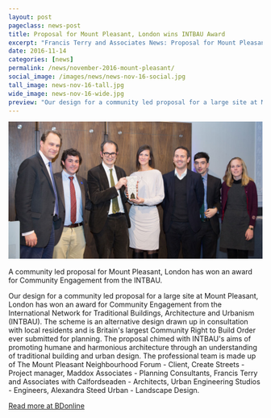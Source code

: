 ```yaml
---
layout: post
pageclass: news-post
title: Proposal for Mount Pleasant, London wins INTBAU Award
excerpt: "Francis Terry and Associates News: Proposal for Mount Pleasant, London wins INTBAU Award"
date: 2016-11-14
categories: [news]
permalink: /news/november-2016-mount-pleasant/
social_image: /images/news/news-nov-16-social.jpg
tall_image: news-nov-16-tall.jpg
wide_image: news-nov-16-wide.jpg
preview: "Our design for a community led proposal for a large site at Mount Pleasant, London has won an award for Community Engagement from the International Network for Traditional Buildings, Architecture and Urbanism (INTBAU). The scheme is an alternative design drawn up in consultation with local residents and is Britain's largest Community Right to Build Order ever submitted for planning."
---
```


<img src="/images/news/news-nov-16.jpg" class="featured-image" alt="Proposal for Mount Pleasant, London wins INTBAU Award">

<p>A community led proposal for Mount Pleasant, London has won an award for Community Engagement from the INTBAU.</p>

<p>Our design for a community led proposal for a large site at Mount Pleasant, London has won an award for Community Engagement from the International Network for Traditional Buildings, Architecture and Urbanism (INTBAU). The scheme is an alternative design drawn up in consultation with local residents and is Britain's largest Community Right to Build Order ever submitted for planning. The proposal chimed with INTBAU's aims of promoting humane and harmonious architecture through an understanding of traditional building and urban design. The professional team is made up of The Mount Pleasant Neighbourhood Forum - Client, Create Streets - Project manager, Maddox Associates - Planning Consultants, Francis Terry and Associates with Calfordseaden - Architects, Urban Engineering Studios - Engineers, Alexandra Steed Urban - Landscape Design.</p>

<p><a href="http://www.bdonline.co.uk/mount-pleasant-opponents-bag-award-for-rival-scheme/5085029.article" target="_blank" alt="Read more at BDonline">Read more at BDonline</a></p>